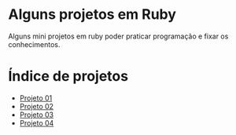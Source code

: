 # Alguns projetos em Ruby
Alguns mini projetos em ruby poder praticar programação e fixar os conhecimentos.

# Índice de projetos
- [Projeto 01](https://github.com/Lyforth/some-ruby-projects/blob/master/project-01/Project-01.md)
- [Projeto 02](https://github.com/Lyforth/some-ruby-projects/blob/master/project-02/Project-02.md)
- [Projeto 03](https://github.com/Lyforth/some-ruby-projects/blob/master/project-01/Project-03.md)
- [Projeto 04](https://github.com/Lyforth/some-ruby-projects/blob/master/project-02/Project-04.md)
